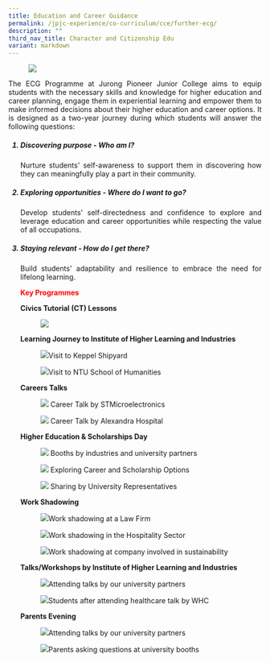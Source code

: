 ```yaml
---
title: Education and Career Guidance
permalink: /jpjc-experience/co-curriculum/cce/further-ecg/
description: ""
third_nav_title: Character and Citizenship Edu
variant: markdown
---
```

<div align="justify">

<figure>	
<img src="/images/Further%20Education%201.jpg"></figure>
<p>	 
The ECG Programme at Jurong Pioneer Junior College aims to equip students with the necessary skills and knowledge for higher education and career planning, engage them in experiential learning and empower them to make informed decisions about their higher education and career options. It is designed as a two-year journey during which students will answer the following questions:</p>
<ol>

<p></p><h5><strong></strong><li><strong>Discovering purpose - Who am I?
</strong></li></h5>
<p>Nurture students' self-awareness to support them in discovering how they can meaningfully play a part in their community.</p>

<p></p><h5><strong></strong><li><strong>Exploring opportunities - Where do I want to go?</strong></li></h5>
Develop students' self-directedness and confidence to explore and leverage education and career opportunities while respecting the value of all occupations.<p></p>

<p></p><h5><strong></strong><li><strong>Staying relevant&nbsp;- How do I get there?</strong></li></h5>
Build students' adaptability and resilience to embrace the need for lifelong learning.<p></p>

<p style="color:red;"><b>Key Programmes</b></p>

<p align="left"><b>Civics Tutorial (CT) Lessons</b>	</p>
<figure>
<img src="https://raw.githubusercontent.com/isomerpages/moe-jpjc/staging/images/JPJC%20Experience/Co%20Curriculum/CCE/Further%20ECG/ECGJC1JC2.jpg"></figure>


<p><b>Learning Journey to Institute of Higher Learning and Industries</b></p>	
<p></p><figure><img src="https://raw.githubusercontent.com/isomerpages/moe-jpjc/staging/images/JPJC%20Experience/Co%20Curriculum/CCE/Further%20ECG/LJkeppel.jpg">Visit to Keppel Shipyard</figure><p></p>

<p></p><figure><img src="https://raw.githubusercontent.com/isomerpages/moe-jpjc/staging/images/JPJC%20Experience/Co%20Curriculum/CCE/Further%20ECG/ECG3.jpg">Visit to NTU School of Humanities</figure><p></p>

	
	
<p><b>Careers Talks</b></p>	
<p></p><figure><img src="https://raw.githubusercontent.com/isomerpages/moe-jpjc/staging/images/JPJC%20Experience/Co%20Curriculum/CCE/Further%20ECG/ECG4.jpg">
Career Talk by STMicroelectronics</figure><p></p>

<p></p><figure><img src="https://raw.githubusercontent.com/isomerpages/moe-jpjc/staging/images/JPJC%20Experience/Co%20Curriculum/CCE/Further%20ECG/ECG5.jpg">
Career Talk by Alexandra Hospital</figure><p></p>	

	

	

<p><b>Higher Education &amp; Scholarships Day</b></p>	
<p></p><figure><img src="https://raw.githubusercontent.com/isomerpages/moe-jpjc/staging/images/JPJC%20Experience/Co%20Curriculum/CCE/Further%20ECG/CHEDay1.jpg">
Booths by industries and university partners</figure><p></p>

<p></p><figure><img src="https://raw.githubusercontent.com/isomerpages/moe-jpjc/staging/images/JPJC%20Experience/Co%20Curriculum/CCE/Further%20ECG/ECG6.jpg">
Exploring Career and Scholarship Options</figure><p></p>		
	
<p></p><figure><img src="https://raw.githubusercontent.com/isomerpages/moe-jpjc/staging/images/JPJC%20Experience/Co%20Curriculum/CCE/Further%20ECG/ECG7.jpg">
Sharing by University Representatives</figure><p></p>	
	
	
	
<p><b>Work Shadowing</b></p>	
<p></p><figure><img src="https://raw.githubusercontent.com/isomerpages/moe-jpjc/staging/images/JPJC%20Experience/Co%20Curriculum/CCE/Further%20ECG/ECG8.jpg">Work shadowing at a Law Firm</figure><p></p>

<p></p><figure><img src="https://raw.githubusercontent.com/isomerpages/moe-jpjc/staging/images/JPJC%20Experience/Co%20Curriculum/CCE/Further%20ECG/ECG9.jpg">Work shadowing in the Hospitality Sector</figure><p></p>

<p></p><figure><img src="https://raw.githubusercontent.com/isomerpages/moe-jpjc/staging/images/JPJC%20Experience/Co%20Curriculum/CCE/Further%20ECG/WS3.jpg">Work shadowing at company involved in sustainability</figure><p></p>

	
<p><b>Talks/Workshops by Institute of Higher Learning and Industries</b></p>	
<p></p><figure><img src="https://raw.githubusercontent.com/isomerpages/moe-jpjc/staging/images/JPJC%20Experience/Co%20Curriculum/CCE/Further%20ECG/Workshop1.jpg">Attending talks by our university partners</figure><p></p>

<p></p><figure><img src="https://raw.githubusercontent.com/isomerpages/moe-jpjc/staging/images/JPJC%20Experience/Co%20Curriculum/CCE/Further%20ECG/Workshop2.jpg">Students after attending healthcare talk by WHC</figure><p></p>
	
<p><b>Parents Evening</b></p>	
<p></p><figure><img src="https://raw.githubusercontent.com/isomerpages/moe-jpjc/staging/images/JPJC%20Experience/Co%20Curriculum/CCE/Further%20ECG/Parent1.jpg">Attending talks by our university partners</figure><p></p>	
	
<p></p><figure><img src="https://raw.githubusercontent.com/isomerpages/moe-jpjc/staging/images/JPJC%20Experience/Co%20Curriculum/CCE/Further%20ECG/Parent2.jpg">Parents asking questions at university booths</figure><p></p>	
	
	
	
</ol></div>